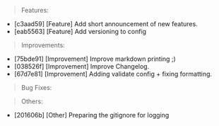 > Features:
- [c3aad59] [Feature] Add short announcement of new features.
- [eab5563] [Feature] Add versioning to config

> Improvements:
- [75bde91] [Improvement] Improve markdown printing ;)
- [038526f] [Improvement] Improve Changelog.
- [67d7e81] [Improvement] Adding validate config + fixing formatting.

> Bug Fixes:

> Others:
- [201606b] [Other] Preparing the gitignore for logging
